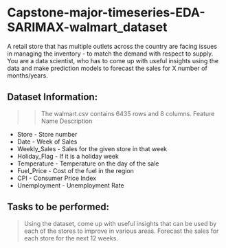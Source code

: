 # Capstone-major-timeseries-EDA-SARIMAX-walmart_dataset

A retail store that has multiple outlets across the country are facing issues in managing the inventory - to match the demand with respect to supply. You are a data scientist, who has to come up with useful insights using the data and make prediction models to forecast the sales for X number of months/years.

## Dataset Information:
>> The walmart.csv contains 6435 rows and 8 columns.
Feature Name Description
* Store - Store number
* Date - Week of Sales
* Weekly_Sales - Sales for the given store in that week
* Holiday_Flag - If it is a holiday week
* Temperature - Temperature on the day of the sale
* Fuel_Price - Cost of the fuel in the region
* CPI - Consumer Price Index
* Unemployment - Unemployment Rate

## Tasks to be performed:
> Using the dataset, come up with useful insights that can be used by each of the stores to improve in various areas.
> Forecast the sales for each store for the next 12 weeks.
